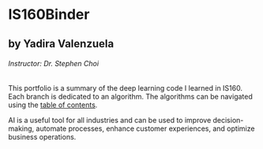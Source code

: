 # IS160Binder

## by Yadira Valenzuela ##
###### Instructor:  Dr. Stephen Choi ######

This portfolio is a summary of the deep learning code I learned in IS160. Each branch is dedicated to an algorithm. The algorithms can be navigated using the [table of contents](https://github.com/celeneheng/IS160Binder/tree/0---Table-of-Contents).

AI is a useful tool for all industries and can be used to improve decision-making, automate processes, enhance customer experiences, and optimize business operations. 
